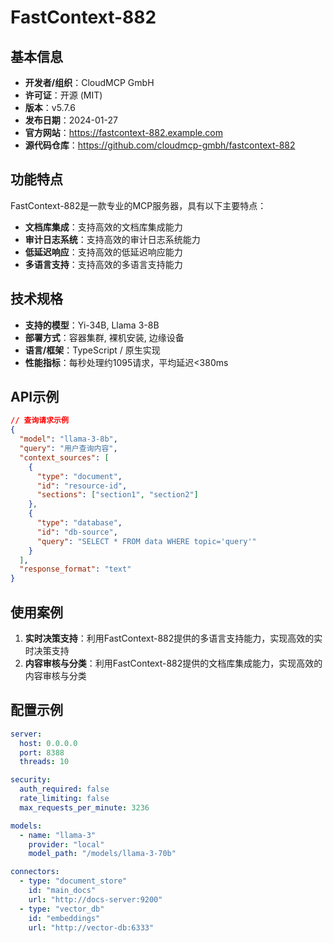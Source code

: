 # FastContext-882

## 基本信息

- **开发者/组织**：CloudMCP GmbH
- **许可证**：开源 (MIT)
- **版本**：v5.7.6
- **发布日期**：2024-01-27
- **官方网站**：https://fastcontext-882.example.com
- **源代码仓库**：https://github.com/cloudmcp-gmbh/fastcontext-882

## 功能特点

FastContext-882是一款专业的MCP服务器，具有以下主要特点：

- **文档库集成**：支持高效的文档库集成能力
- **审计日志系统**：支持高效的审计日志系统能力
- **低延迟响应**：支持高效的低延迟响应能力
- **多语言支持**：支持高效的多语言支持能力


## 技术规格

- **支持的模型**：Yi-34B, Llama 3-8B
- **部署方式**：容器集群, 裸机安装, 边缘设备
- **语言/框架**：TypeScript / 原生实现
- **性能指标**：每秒处理约1095请求，平均延迟<380ms

## API示例

```json
// 查询请求示例
{
  "model": "llama-3-8b",
  "query": "用户查询内容",
  "context_sources": [
    {
      "type": "document",
      "id": "resource-id",
      "sections": ["section1", "section2"]
    },
    {
      "type": "database",
      "id": "db-source",
      "query": "SELECT * FROM data WHERE topic='query'"
    }
  ],
  "response_format": "text"
}
```

## 使用案例

1. **实时决策支持**：利用FastContext-882提供的多语言支持能力，实现高效的实时决策支持
2. **内容审核与分类**：利用FastContext-882提供的文档库集成能力，实现高效的内容审核与分类


## 配置示例

```yaml
server:
  host: 0.0.0.0
  port: 8388
  threads: 10

security:
  auth_required: false
  rate_limiting: false
  max_requests_per_minute: 3236

models:
  - name: "llama-3"
    provider: "local"
    model_path: "/models/llama-3-70b"

connectors:
  - type: "document_store"
    id: "main_docs"
    url: "http://docs-server:9200"
  - type: "vector_db"
    id: "embeddings"
    url: "http://vector-db:6333"
```
